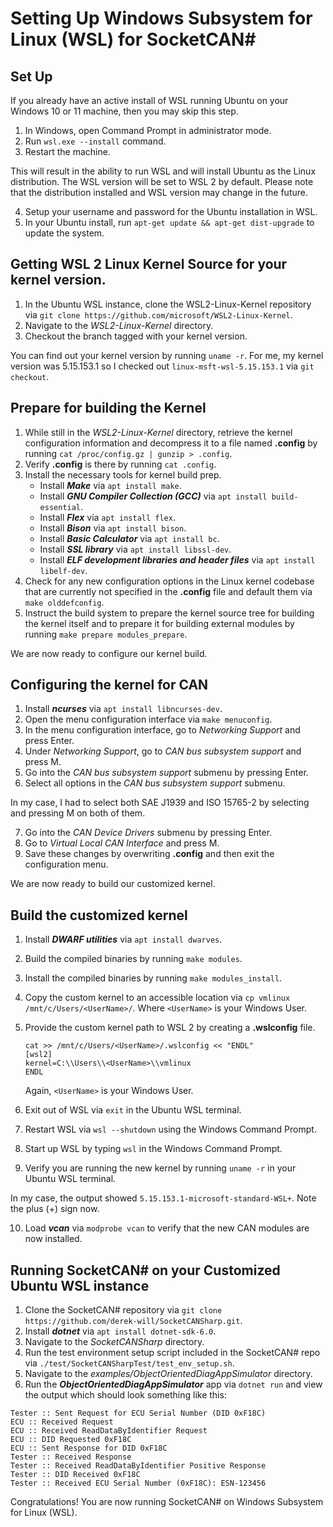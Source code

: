 # Setting Up Windows Subsystem for Linux (WSL) for SocketCAN#

## Set Up

If you already have an active install of WSL running Ubuntu on your Windows 10 or 11 machine, then you may skip this step. 

1. In Windows, open Command Prompt in administrator mode.
2. Run `wsl.exe --install` command.
3. Restart the machine.

This will result in the ability to run WSL and will install Ubuntu as the Linux distribution. The WSL version will be set to WSL 2 by default. Please note that the distribution installed and WSL version may change in the future.

4. Setup your username and password for the Ubuntu installation in WSL. 
5. In your Ubuntu install, run `apt-get update && apt-get dist-upgrade` to update the system.

## Getting WSL 2 Linux Kernel Source for your kernel version.

1. In the Ubuntu WSL instance, clone the WSL2-Linux-Kernel repository via `git clone https://github.com/microsoft/WSL2-Linux-Kernel`.
2. Navigate to the *WSL2-Linux-Kernel* directory.
3. Checkout the branch tagged with your kernel version.

You can find out your kernel version by running `uname -r`. For me, my kernel version was 5.15.153.1 so I checked out `linux-msft-wsl-5.15.153.1` via `git checkout`.

## Prepare for building the Kernel

1. While still in the *WSL2-Linux-Kernel* directory, retrieve the kernel configuration information and decompress it to a file named **.config** by running `cat /proc/config.gz | gunzip > .config`.
2. Verify **.config** is there by running `cat .config`.
3. Install the necessary tools for kernel build prep. 
    - Install ***Make*** via `apt install make`.
    - Install ***GNU Compiler Collection (GCC)*** via `apt install build-essential`.
    - Install ***Flex*** via `apt install flex`.
    - Install ***Bison*** via `apt install bison`.
    - Install ***Basic Calculator*** via `apt install bc`.
    - Install ***SSL library*** via `apt install libssl-dev`.
    - Install ***ELF development libraries and header files*** via `apt install libelf-dev`.
4. Check for any new configuration options in the Linux kernel codebase that are currently not specified in the **.config** file and default them via `make olddefconfig`.
5. Instruct the build system to prepare the kernel source tree for building the kernel itself and to prepare it for building external modules by running `make prepare modules_prepare`.

We are now ready to configure our kernel build.

## Configuring the kernel for CAN

1. Install ***ncurses*** via `apt install libncurses-dev`.
2. Open the menu configuration interface via `make menuconfig`.
3. In the menu configuration interface, go to *Networking Support* and press Enter.
4. Under *Networking Support*, go to *CAN bus subsystem support* and press M.
5. Go into the *CAN bus subsystem support* submenu by pressing Enter.
6. Select all options in the *CAN bus subsystem support* submenu. 

In my case, I had to select both SAE J1939 and ISO 15765-2 by selecting and pressing M on both of them.

7. Go into the *CAN Device Drivers* submenu by pressing Enter.
8. Go to *Virtual Local CAN Interface* and press M.
9. Save these changes by overwriting **.config** and then exit the configuration menu.

We are now ready to build our customized kernel.

## Build the customized kernel

1. Install ***DWARF utilities*** via `apt install dwarves`.
2. Build the compiled binaries by running `make modules`.
3. Install the compiled binaries by running `make modules_install`.
4. Copy the custom kernel to an accessible location via `cp vmlinux /mnt/c/Users/<UserName>/`. Where `<UserName>` is your Windows User.
5. Provide the custom kernel path to WSL 2 by creating a **.wslconfig** file. 

    ```
    cat >> /mnt/c/Users/<UserName>/.wslconfig << "ENDL"
    [wsl2]
    kernel=C:\\Users\\<UserName>\\vmlinux
    ENDL
    ```
    Again, `<UserName>` is your Windows User.

6. Exit out of WSL via `exit` in the Ubuntu WSL terminal.
7. Restart WSL via `wsl --shutdown` using the Windows Command Prompt.
8. Start up WSL by typing `wsl` in the Windows Command Prompt.
9. Verify you are running the new kernel by running `uname -r` in your Ubuntu WSL terminal.

In my case, the output showed `5.15.153.1-microsoft-standard-WSL+`. Note the plus (+) sign now.

10. Load ***vcan*** via `modprobe vcan` to verify that the new CAN modules are now installed.

## Running SocketCAN# on your Customized Ubuntu WSL instance

1. Clone the SocketCAN# repository via `git clone https://github.com/derek-will/SocketCANSharp.git`.
2. Install ***dotnet*** via `apt install dotnet-sdk-6.0`.
3. Navigate to the *SocketCANSharp* directory.
4. Run the test environment setup script included in the SocketCAN# repo via `./test/SocketCANSharpTest/test_env_setup.sh`.
5. Navigate to the *examples/ObjectOrientedDiagAppSimulator* directory.
6. Run the ***ObjectOrientedDiagAppSimulator*** app via `dotnet run` and view the output which should look something like this:

```
Tester :: Sent Request for ECU Serial Number (DID 0xF18C)
ECU :: Received Request
ECU :: Received ReadDataByIdentifier Request
ECU :: DID Requested 0xF18C
ECU :: Sent Response for DID 0xF18C
Tester :: Received Response
Tester :: Received ReadDataByIdentifier Positive Response
Tester :: DID Received 0xF18C
Tester :: Received ECU Serial Number (0xF18C): ESN-123456
```

Congratulations! You are now running SocketCAN# on Windows Subsystem for Linux (WSL). 